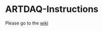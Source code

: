 # ARTDAQ-Instructions
Please go to the [wiki](https://github.com/FELIXDAQ/ARTDAQ-Instructions/wiki)
